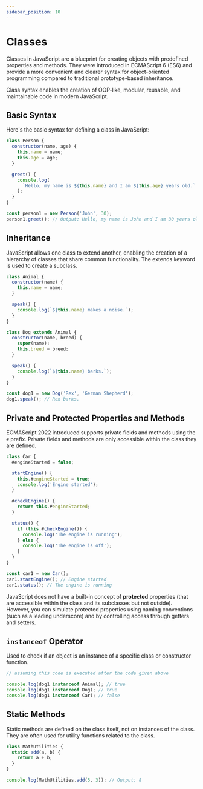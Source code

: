 ```yaml
---
sidebar_position: 10
---
```


# Classes

Classes in JavaScript are a blueprint for creating objects with predefined
properties and methods. They were introduced in ECMAScript 6 (ES6) and provide a
more convenient and clearer syntax for object-oriented programming compared to
traditional prototype-based inheritance.

Class syntax enables the creation of OOP-like, modular, reusable, and
maintainable code in modern JavaScript.

## Basic Syntax

Here's the basic syntax for defining a class in JavaScript:

```javascript
class Person {
  constructor(name, age) {
    this.name = name;
    this.age = age;
  }

  greet() {
    console.log(
      `Hello, my name is ${this.name} and I am ${this.age} years old.`
    );
  }
}

const person1 = new Person('John', 30);
person1.greet(); // Output: Hello, my name is John and I am 30 years old.
```

## Inheritance

JavaScript allows one class to extend another, enabling the creation of a
hierarchy of classes that share common functionality. The extends keyword is
used to create a subclass.

```javascript
class Animal {
  constructor(name) {
    this.name = name;
  }

  speak() {
    console.log(`${this.name} makes a noise.`);
  }
}

class Dog extends Animal {
  constructor(name, breed) {
    super(name);
    this.breed = breed;
  }

  speak() {
    console.log(`${this.name} barks.`);
  }
}

const dog1 = new Dog('Rex', 'German Shepherd');
dog1.speak(); // Rex barks.
```

## Private and Protected Properties and Methods

ECMAScript 2022 introduced supports private fields and methods using the `#`
prefix. Private fields and methods are only accessible within the class they are
defined.

```javascript
class Car {
  #engineStarted = false;

  startEngine() {
    this.#engineStarted = true;
    console.log('Engine started');
  }

  #checkEngine() {
    return this.#engineStarted;
  }

  status() {
    if (this.#checkEngine()) {
      console.log('The engine is running');
    } else {
      console.log('The engine is off');
    }
  }
}

const car1 = new Car();
car1.startEngine(); // Engine started
car1.status(); // The engine is running
```

JavaScript does not have a built-in concept of **protected** properties (that
are accessible within the class and its subclasses but not outside). However,
you can simulate protected properties using naming conventions (such as a
leading underscore) and by controlling access through getters and setters.

## `instanceof` Operator

Used to check if an object is an instance of a specific class or constructor
function.

```javascript
// assuming this code is executed after the code given above

console.log(dog1 instanceof Animal); // true
console.log(dog1 instanceof Dog); // true
console.log(dog1 instanceof Car); // false
```

## Static Methods

Static methods are defined on the class itself, not on instances of the class.
They are often used for utility functions related to the class.

```javascript
class MathUtilities {
  static add(a, b) {
    return a + b;
  }
}

console.log(MathUtilities.add(5, 3)); // Output: 8
```

